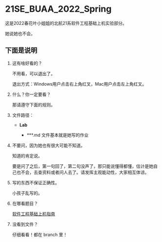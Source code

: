 # 21SE_BUAA_2022_Spring

这是2022春花叶小姐姐的北航21系软件工程基础上机实验部分。

她说她也不会。



## 下面是说明

1. 这有啥好看的？

   不用看，可以退出了。

   退出方式：Windows用户点击右上角红叉，Mac用户点击左上角红叉。

2. 什么？你一定要看？

   那请遵守下面的规则。

3. 文件路径：

   - **Lab**

     - ***.md 文件基本就是她写的作业

4. 不要问，因为她也有很大可能不知道。

   知道的肯定说。

   要是问了之后，第一句回了，第二句没声了，那只能说懂得都懂，估计是她自己也不会，去查资料或者问人去了。请发挥主观能动性，大家相互体谅。

5. 写的东西不保证正确性。

   小孩子乱写的。

6. 在哪看题目？

   [软件工程基础上机指南](https://super-buaa-2021.github.io/SE-Labs/)

7. 没看到文件？

   仔细看看！都在 branch 里！
